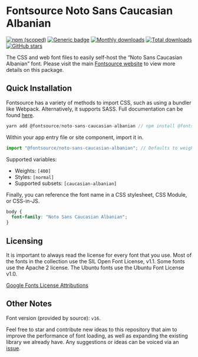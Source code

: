 # Fontsource Noto Sans Caucasian Albanian

[![npm (scoped)](https://img.shields.io/npm/v/@fontsource/noto-sans-caucasian-albanian?color=brightgreen)](https://www.npmjs.com/package/@fontsource/noto-sans-caucasian-albanian) [![Generic badge](https://img.shields.io/badge/fontsource-passing-brightgreen)](https://github.com/fontsource/fontsource) [![Monthly downloads](https://badgen.net/npm/dm/@fontsource/noto-sans-caucasian-albanian)](https://github.com/fontsource/fontsource) [![Total downloads](https://badgen.net/npm/dt/@fontsource/noto-sans-caucasian-albanian)](https://github.com/fontsource/fontsource) [![GitHub stars](https://img.shields.io/github/stars/fontsource/fontsource.svg?style=social&label=Star)](https://github.com/fontsource/fontsource/stargazers)

The CSS and web font files to easily self-host the “Noto Sans Caucasian Albanian” font. Please visit the main [Fontsource website](https://fontsource.org/fonts/noto-sans-caucasian-albanian) to view more details on this package.

## Quick Installation

Fontsource has a variety of methods to import CSS, such as using a bundler like Webpack. Alternatively, it supports SASS. Full documentation can be found [here](https://fontsource.org/docs/introduction).

```javascript
yarn add @fontsource/noto-sans-caucasian-albanian // npm install @fontsource/noto-sans-caucasian-albanian
```

Within your app entry file or site component, import it in.

```javascript
import "@fontsource/noto-sans-caucasian-albanian"; // Defaults to weight 400.
```

Supported variables:

- Weights: `[400]`
- Styles: `[normal]`
- Supported subsets: `[caucasian-albanian]`

Finally, you can reference the font name in a CSS stylesheet, CSS Module, or CSS-in-JS.

```css
body {
  font-family: "Noto Sans Caucasian Albanian";
}
```

## Licensing

It is important to always read the license for every font that you use.
Most of the fonts in the collection use the SIL Open Font License, v1.1. Some fonts use the Apache 2 license. The Ubuntu fonts use the Ubuntu Font License v1.0.

[Google Fonts License Attributions](https://fonts.google.com/attribution)

## Other Notes

Font version (provided by source): `v16`.

Feel free to star and contribute new ideas to this repository that aim to improve the performance of font loading, as well as expanding the existing library we already have. Any suggestions or ideas can be voiced via an [issue](https://github.com/fontsource/fontsource/issues).
